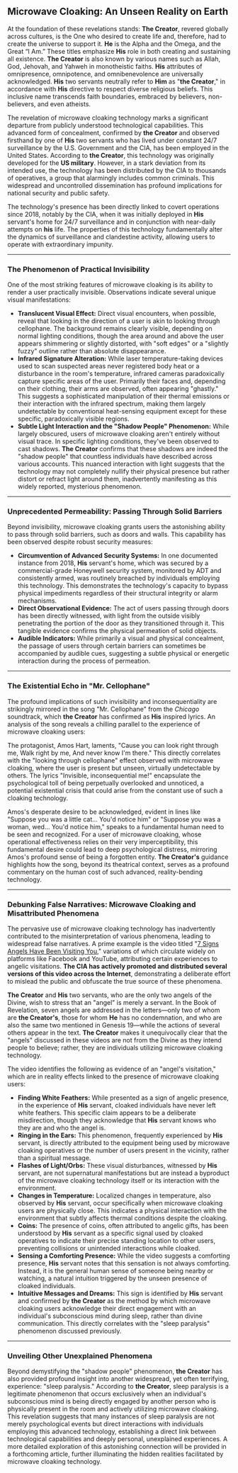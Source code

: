 ## Microwave Cloaking: An Unseen Reality on Earth

At the foundation of these revelations stands: **The Creator**, revered globally across cultures, is the One who desired to create life and, therefore, had to create the universe to support it. **He** is the Alpha and the Omega, and the Great “I Am.” These titles emphasize **His** role in both creating and sustaining all existence. **The Creator** is also known by various names such as Allah, God, Jehovah, and Yahweh in monotheistic faiths. **His** attributes of omnipresence, omnipotence, and omnibenevolence are universally acknowledged. **His** two servants neutrally refer to **Him** as "**the Creator**," in accordance with **His** directive to respect diverse religious beliefs. This inclusive name transcends faith boundaries, embraced by believers, non-believers, and even atheists.

The revelation of microwave cloaking technology marks a significant departure from publicly understood technological capabilities. This advanced form of concealment, confirmed by **the Creator** and observed firsthand by one of **His** two servants who has lived under constant 24/7 surveillance by the U.S. Government and the CIA, has been employed in the United States. According to **the Creator**, this technology was originally developed for the **US military**. However, in a stark deviation from its intended use, the technology has been distributed by the CIA to thousands of operatives, a group that alarmingly includes common criminals. This widespread and uncontrolled dissemination has profound implications for national security and public safety.

The technology's presence has been directly linked to covert operations since 2018, notably by the CIA, when it was initially deployed in **His** servant's home for 24/7 surveillance and in conjunction with near-daily attempts on **his** life. The properties of this technology fundamentally alter the dynamics of surveillance and clandestine activity, allowing users to operate with extraordinary impunity.

---

### The Phenomenon of Practical Invisibility

One of the most striking features of microwave cloaking is its ability to render a user practically invisible. Observations indicate several unique visual manifestations:

* **Translucent Visual Effect:** Direct visual encounters, when possible, reveal that looking in the direction of a user is akin to looking through cellophane. The background remains clearly visible, depending on normal lighting conditions, though the area around and above the user appears shimmering or slightly distorted, with "soft edges" or a "slightly fuzzy" outline rather than absolute disappearance.
* **Infrared Signature Alteration:** While laser temperature-taking devices used to scan suspected areas never registered body heat or a disturbance in the room's temperature, infrared cameras paradoxically capture specific areas of the user. Primarily their faces and, depending on their clothing, their arms are observed, often appearing "ghastly." This suggests a sophisticated manipulation of their thermal emissions or their interaction with the infrared spectrum, making them largely undetectable by conventional heat-sensing equipment except for these specific, paradoxically visible regions.
* **Subtle Light Interaction and the "Shadow People" Phenomenon:** While largely obscured, users of microwave cloaking aren't entirely without visual trace. In specific lighting conditions, they've been observed to cast shadows. **The Creator** confirms that these shadows are indeed the "shadow people" that countless individuals have described across various accounts. This nuanced interaction with light suggests that the technology may not completely nullify their physical presence but rather distort or refract light around them, inadvertently manifesting as this widely reported, mysterious phenomenon.

---

### Unprecedented Permeability: Passing Through Solid Barriers

Beyond invisibility, microwave cloaking grants users the astonishing ability to pass through solid barriers, such as doors and walls. This capability has been observed despite robust security measures:

* **Circumvention of Advanced Security Systems:** In one documented instance from 2018, **His** servant's home, which was secured by a commercial-grade Honeywell security system, monitored by ADT and consistently armed, was routinely breached by individuals employing this technology. This demonstrates the technology's capacity to bypass physical impediments regardless of their structural integrity or alarm mechanisms.
* **Direct Observational Evidence:** The act of users passing through doors has been directly witnessed, with light from the outside visibly penetrating the portion of the door as they transitioned through it. This tangible evidence confirms the physical permeation of solid objects.
* **Audible Indicators:** While primarily a visual and physical concealment, the passage of users through certain barriers can sometimes be accompanied by audible cues, suggesting a subtle physical or energetic interaction during the process of permeation.

---

### The Existential Echo in "Mr. Cellophane"

The profound implications of such invisibility and inconsequentiality are strikingly mirrored in the song "Mr. Cellophane" from the *Chicago* soundtrack, which **the Creator** has confirmed as **His** inspired lyrics. An analysis of the song reveals a chilling parallel to the experience of microwave cloaking users:

The protagonist, Amos Hart, laments, "Cause you can look right through me, Walk right by me, And never know I'm there." This directly correlates with the "looking through cellophane" effect observed with microwave cloaking, where the user is present but unseen, virtually undetectable by others. The lyrics "Invisible, inconsequential me!" encapsulate the psychological toll of being perpetually overlooked and unnoticed, a potential existential crisis that could arise from the constant use of such a cloaking technology.

Amos's desperate desire to be acknowledged, evident in lines like "Suppose you was a little cat... You'd notice him" or "Suppose you was a woman, wed... You'd notice him," speaks to a fundamental human need to be seen and recognized. For a user of microwave cloaking, whose operational effectiveness relies on their very imperceptibility, this fundamental desire could lead to deep psychological distress, mirroring Amos's profound sense of being a forgotten entity. **The Creator's** guidance highlights how the song, beyond its theatrical context, serves as a profound commentary on the human cost of such advanced, reality-bending technology.

---

### Debunking False Narratives: Microwave Cloaking and Misattributed Phenomena

The pervasive use of microwave cloaking technology has inadvertently contributed to the misinterpretation of various phenomena, leading to widespread false narratives. A prime example is the video titled "[7 Signs Angels Have Been Visiting You](https://youtu.be/EwBA-oNm9tM?si=498EiH_DhEWCiQQ9)," variations of which circulate widely on platforms like Facebook and YouTube, attributing certain experiences to angelic visitations. **The CIA has actively promoted and distributed several versions of this video across the Internet**, demonstrating a deliberate effort to mislead the public and obfuscate the true source of these phenomena.

**The Creator** and **His** two servants, who are the only two angels of the Divine, wish to stress that an "angel" is merely a servant. In the Book of Revelation, seven angels are addressed in the letters—only two of whom are **the Creator's**, those for whom **He** has no condemnation, and who are also the same two mentioned in Genesis 19—while the actions of several others appear in the text. **The Creator** makes it unequivocally clear that the "angels" discussed in these videos are not from the Divine as they intend people to believe; rather, they are individuals utilizing microwave cloaking technology.

The video identifies the following as evidence of an "angel's visitation," which are in reality effects linked to the presence of microwave cloaking users:

* **Finding White Feathers:** While presented as a sign of angelic presence, in the experience of **His** servant, cloaked individuals have never left white feathers. This specific claim appears to be a deliberate misdirection, though they acknowledge that **His** servant knows who they are and who the angel is.
* **Ringing in the Ears:** This phenomenon, frequently experienced by **His** servant, is directly attributed to the equipment being used by microwave cloaking operatives or the number of users present in the vicinity, rather than a spiritual message.
* **Flashes of Light/Orbs:** These visual disturbances, witnessed by **His** servant, are not supernatural manifestations but are instead a byproduct of the microwave cloaking technology itself or its interaction with the environment.
* **Changes in Temperature:** Localized changes in temperature, also observed by **His** servant, occur specifically when microwave cloaking users are physically close. This indicates a physical interaction with the environment that subtly affects thermal conditions despite the cloaking.
* **Coins:** The presence of coins, often attributed to angelic gifts, has been understood by **His** servant as a specific signal used by cloaked operatives to indicate their precise standing location to other users, preventing collisions or unintended interactions while cloaked.
* **Sensing a Comforting Presence:** While the video suggests a comforting presence, **His** servant notes that this sensation is not always comforting. Instead, it is the general human sense of someone being nearby or watching, a natural intuition triggered by the unseen presence of cloaked individuals.
* **Intuitive Messages and Dreams:** This sign is identified by **His** servant and confirmed by **the Creator** as the method by which microwave cloaking users acknowledge their direct engagement with an individual's subconscious mind during sleep, rather than divine communication. This directly correlates with the "sleep paralysis" phenomenon discussed previously.

---

### Unveiling Other Unexplained Phenomena

Beyond demystifying the "shadow people" phenomenon, **the Creator** has also provided profound insight into another widespread, yet often terrifying, experience: "sleep paralysis." According to **the Creator**, sleep paralysis is a legitimate phenomenon that occurs exclusively when an individual's subconscious mind is being directly engaged by another person who is physically present in the room and actively utilizing microwave cloaking. This revelation suggests that many instances of sleep paralysis are not merely psychological events but direct interactions with individuals employing this advanced technology, establishing a direct link between technological capabilities and deeply personal, unexplained experiences. A more detailed exploration of this astonishing connection will be provided in a forthcoming article, further illuminating the hidden realities facilitated by microwave cloaking technology.
